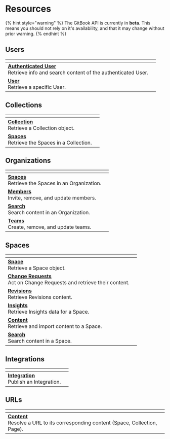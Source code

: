 # Resources

{% hint style="warning" %}
The GitBook API is currently in **beta**. This means you should not rely on it's availability, and that it may change without prior warning.
{% endhint %}

## Users

<table data-card-size="large" data-view="cards"><thead><tr><th></th><th></th></tr></thead><tbody><tr><td><a href="users/"><strong>Authenticated User</strong></a><br>Retrieve info and search content of the authenticated User.</td><td></td></tr><tr><td><a href="users/"><strong>User</strong></a><br>Retrieve a specific User.</td><td></td></tr></tbody></table>

## Collections

<table data-card-size="large" data-view="cards"><thead><tr><th></th><th></th></tr></thead><tbody><tr><td><a href="collections/"><strong>Collection</strong></a><br>Retrieve a Collection object.</td><td></td></tr><tr><td><a href="collections/"><strong>Spaces</strong></a><br>Retrieve the Spaces in a Collection.</td><td></td></tr></tbody></table>

## Organizations

<table data-card-size="large" data-view="cards"><thead><tr><th></th><th></th></tr></thead><tbody><tr><td><a href="organizations/"><strong>Spaces</strong></a><br>Retrieve the Spaces in an Organization.</td><td></td></tr><tr><td><a href="organizations/members.md"><strong>Members</strong></a><br>Invite, remove, and update members.</td><td></td></tr><tr><td><a href="organizations/"><strong>Search</strong></a><br>Search content in an Organization.</td><td></td></tr><tr><td><a href="organizations/teams.md"><strong>Teams</strong></a><br>Create, remove, and update teams.</td><td></td></tr></tbody></table>

## Spaces

<table data-view="cards"><thead><tr><th></th><th></th></tr></thead><tbody><tr><td><a href="spaces/"><strong>Space</strong></a><br>Retrieve a Space object.</td><td></td></tr><tr><td><a href="spaces/change-requests.md"><strong>Change Requests</strong></a><br>Act on Change Requests and retrieve their content.</td><td></td></tr><tr><td><a href="spaces/revisions.md"><strong>Revisions</strong></a><br>Retrieve Revisions content.</td><td></td></tr><tr><td><a href="spaces/insights.md"><strong>Insights</strong></a><br>Retrieve Insights data for a Space.</td><td></td></tr><tr><td><a href="spaces/content.md"><strong>Content</strong></a><br>Retrieve and import content to a Space.</td><td></td></tr><tr><td><a href="spaces/"><strong>Search</strong></a><br>Search content in a Space.</td><td></td></tr></tbody></table>

## Integrations

<table data-card-size="large" data-view="cards"><thead><tr><th></th><th></th></tr></thead><tbody><tr><td><a href="integrations/"><strong>Integration</strong></a><br>Publish an Integration.</td><td></td></tr></tbody></table>

## URLs

<table data-card-size="large" data-view="cards"><thead><tr><th></th><th></th></tr></thead><tbody><tr><td><a href="urls/"><strong>Content</strong></a><br>Resolve a URL to its corresponding content (Space, Collection, Page).</td><td></td></tr></tbody></table>
